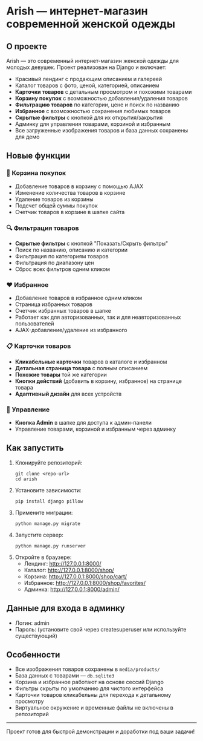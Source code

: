 # Arish — интернет-магазин современной женской одежды

## О проекте

Arish — это современный интернет-магазин женской одежды для молодых девушек. Проект реализован на Django и включает:
- Красивый лендинг с продающим описанием и галереей
- Каталог товаров с фото, ценой, категорией, описанием
- **Карточки товаров** с детальным просмотром и похожими товарами
- **Корзину покупок** с возможностью добавления/удаления товаров
- **Фильтрацию товаров** по категории, цене и поиск по названию
- **Избранное** с возможностью сохранения любимых товаров
- **Скрытые фильтры** с кнопкой для их открытия/закрытия
- Админку для управления товарами, корзиной и избранным
- Все загруженные изображения товаров и база данных сохранены для демо

## Новые функции

### 🛒 Корзина покупок
- Добавление товаров в корзину с помощью AJAX
- Изменение количества товаров в корзине
- Удаление товаров из корзины
- Подсчет общей суммы покупок
- Счетчик товаров в корзине в шапке сайта

### 🔍 Фильтрация товаров
- **Скрытые фильтры** с кнопкой "Показать/Скрыть фильтры"
- Поиск по названию, описанию и категории
- Фильтрация по категориям товаров
- Фильтрация по диапазону цен
- Сброс всех фильтров одним кликом

### ❤️ Избранное
- Добавление товаров в избранное одним кликом
- Страница избранных товаров
- Счетчик избранных товаров в шапке
- Работает как для авторизованных, так и для неавторизованных пользователей
- AJAX-добавление/удаление из избранного

### 📋 Карточки товаров
- **Кликабельные карточки** товаров в каталоге и избранном
- **Детальная страница товара** с полным описанием
- **Похожие товары** той же категории
- **Кнопки действий** (добавить в корзину, избранное) на странице товара
- **Адаптивный дизайн** для всех устройств

### 👤 Управление
- **Кнопка Admin** в шапке для доступа к админ-панели
- Управление товарами, корзиной и избранным через админку

## Как запустить

1. Клонируйте репозиторий:
   ```
   git clone <repo-url>
   cd arish
   ```
2. Установите зависимости:
   ```
   pip install django pillow
   ```
3. Примените миграции:
   ```
   python manage.py migrate
   ```
4. Запустите сервер:
   ```
   python manage.py runserver
   ```
5. Откройте в браузере:
   - Лендинг: http://127.0.0.1:8000/
   - Каталог: http://127.0.0.1:8000/shop/
   - Корзина: http://127.0.0.1:8000/shop/cart/
   - Избранное: http://127.0.0.1:8000/shop/favorites/
   - Админка: http://127.0.0.1:8000/admin/

## Данные для входа в админку
- Логин: admin
- Пароль: (установите свой через createsuperuser или используйте существующий)

## Особенности
- Все изображения товаров сохранены в `media/products/`
- База данных с товарами — `db.sqlite3`
- Корзина и избранное работают на основе сессий Django
- Фильтры скрыты по умолчанию для чистого интерфейса
- Карточки товаров кликабельны для перехода к детальному просмотру
- Виртуальное окружение и временные файлы не включены в репозиторий

---

Проект готов для быстрой демонстрации и доработки под ваши задачи! 